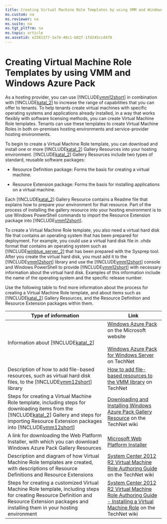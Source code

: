 ```yaml
---
title: Creating Virtual Machine Role Templates by using VMM and Windows Azure Pack
ms.custom: na
ms.reviewer: na
ms.suite: na
ms.tgt_pltfrm: na
ms.topic: article
ms.assetid: e2581377-1e74-49c1-b02f-1fd245ccd478
---
```

# Creating Virtual Machine Role Templates by using VMM and Windows Azure Pack
As a hosting provider, you can use [!INCLUDE[vmm12short](../../Token/vmm12short_md.md)] in combination with [!INCLUDE[katal_2](../../Token/katal_2_md.md)] to increase the range of capabilities that you can offer to tenants. To help tenants create virtual machines with specific operating systems and applications already installed, in a way that works flexibly with software licensing methods, you can create Virtual Machine Role templates. Tenants can use these templates to create Virtual Machine Roles in both on\-premises hosting environments and service\-provider hosting environments.

To begin to create a Virtual Machine Role template, you can download and install one or more [!INCLUDE[katal_2](../../Token/katal_2_md.md)] Gallery Resources into your hosting environment. [!INCLUDE[katal_2](../../Token/katal_2_md.md)] Gallery Resources include two types of standard, reusable software packages:

-   Resource Definition package: Forms the basis for creating a virtual machine.

-   Resource Extension package: Forms the basis for installing applications on a virtual machine.

Each [!INCLUDE[katal_2](../../Token/katal_2_md.md)] Gallery Resource contains a Readme file that explains how to prepare your environment for that resource. Part of the process of installing the gallery resource into your hosting environment is to use Windows PowerShell commands to import the Resource Extension package into [!INCLUDE[vmm12short](../../Token/vmm12short_md.md)].

To create a Virtual Machine Role template, you also need a virtual hard disk file that contains an operating system that has been prepared for deployment. For example, you could use a virtual hard disk file in .vhdx format that contains an operating system such as [!INCLUDE[winblue_server_2](../../Token/winblue_server_2_md.md)] that has been prepared with the Sysprep tool. After you create the virtual hard disk, you must add it to the [!INCLUDE[vmm12short](../../Token/vmm12short_md.md)] library and use the [!INCLUDE[vmm12short](../../Token/vmm12short_md.md)] console and Windows PowerShell to provide [!INCLUDE[vmm12short](../../Token/vmm12short_md.md)] with necessary information about the virtual hard disk. Examples of this information include the name of the operating system and the specific release number.

Use the following table to find more information about the process for creating a Virtual Machine Role template, and about items such as [!INCLUDE[katal_2](../../Token/katal_2_md.md)] Gallery Resources, and the Resource Definition and Resource Extension packages within them.

|Type of information|Link|
|-----------------------|--------|
|Information about [!INCLUDE[katal_2](../../Token/katal_2_md.md)]|[Windows Azure Pack](http://www.microsoft.com/server-cloud/windows-azure-pack.aspx) on the Microsoft website<br /><br />[Windows Azure Pack for Windows Server](http://technet.microsoft.com/library/dn296435.aspx) on TechNet|
|Description of how to add file\-based resources, such as virtual hard disk files, to the [!INCLUDE[vmm12short](../../Token/vmm12short_md.md)] library|[How to add file-based resources to the VMM library](How-to-add-file-based-resources-to-the-VMM-library.md) on TechNet|
|Steps for creating a Virtual Machine Role template, including steps for downloading items from the [!INCLUDE[katal_2](../../Token/katal_2_md.md)] Gallery and steps for importing Resource Extension packages into [!INCLUDE[vmm12short](../../Token/vmm12short_md.md)]|[Downloading and Installing Windows Azure Pack Gallery Resource](http://social.technet.microsoft.com/wiki/contents/articles/20194.downloading-and-installing-windows-azure-pack-gallery-resource.aspx) on the TechNet wiki|
|A link for downloading the Web Platform Installer, with which you can download Windows Azure Pack Gallery Resources|[Microsoft Web Platform Installer](http://www.microsoft.com/web/downloads/platform.aspx)|
|Description and diagram of how Virtual Machine Role templates are created, with descriptions of Resource Definitions and Resource Extensions|[System Center 2012 R2 Virtual Machine Role Authoring Guide](http://social.technet.microsoft.com/wiki/contents/articles/18272.system-center-2012-r2-virtual-machine-role-authoring-guide.aspx) on the TechNet wiki|
|Steps for creating a customized Virtual Machine Role template, including steps for creating Resource Definition and Resource Extension packages and installing them in your hosting environment|[System Center 2012 R2 Virtual Machine Role Authoring Guide - Installing a Virtual Machine Role](http://social.technet.microsoft.com/wiki/contents/articles/18278.system-center-2012-r2-virtual-machine-role-authoring-guide-installing-a-virtual-machine-role.aspx) on the TechNet wiki|


